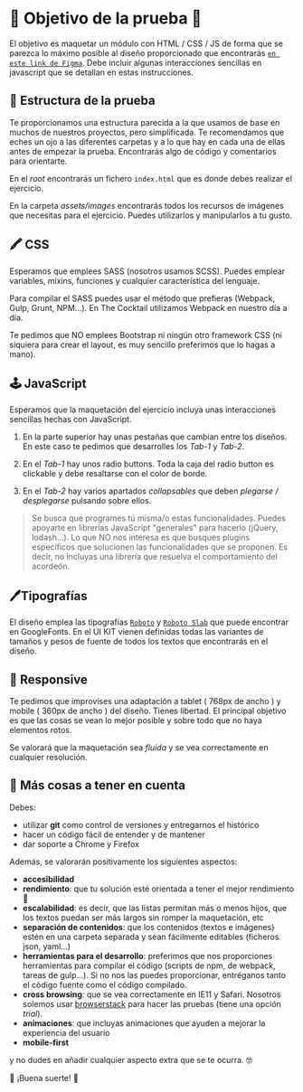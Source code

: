 # 📌 Objetivo de la prueba 📌

El objetivo es maquetar un módulo con HTML / CSS / JS de forma que se parezca lo máximo posible al diseño proporcionado que encontrarás [`en este link de Figma`](https://www.figma.com/file/JnLiXZqVFABxdUQEQHwlSe/PruebaTCK?node-id=0%3A120). Debe incluir algunas interacciones sencillas en javascript que se detallan en estas instrucciones.

## 📐 Estructura de la prueba

Te proporcionamos una estructura parecida a la que usamos de base en muchos de nuestros proyectos, pero simplificada. Te recomendamos que eches un ojo a las diferentes carpetas y a lo que hay en cada una de ellas antes de empezar la prueba.
Encontrarás algo de código y comentarios para orientarte.

En el _root_ encontrarás un fichero `index.html` que es donde debes realizar el ejercicio.

En la carpeta _assets/images_ encontrarás todos los recursos de imágenes que necesitas para el ejercicio. Puedes utilizarlos y manipularlos a tu gusto.

## 🖍 CSS

Esperamos que emplees SASS (nosotros usamos SCSS).
Puedes emplear variables, mixins, funciones y cualquier característica del lenguaje.

Para compilar el SASS puedes usar el método que prefieras (Webpack, Gulp, Grunt, NPM...). En The Cocktail utilizamos Webpack en nuestro día a día.

Te pedimos que NO emplees Bootstrap ni ningún otro framework CSS (ni siquiera para crear el layout, es muy sencillo preferimos que lo hagas a mano).

## 🕹️ JavaScript

Esperamos que la maquetación del ejercicio incluya unas interacciones sencillas hechas con JavaScript.

1. En la parte superior hay unas pestañas que cambian entre los diseños. En este caso te pedimos que desarrolles los _Tab-1_ y _Tab-2_.

2. En el _Tab-1_ hay unos radio buttons. Toda la caja del radio button es clickable y debe resaltarse con el color de borde.

3. En el _Tab-2_ hay varios apartados _collapsables_ que deben _plegarse / desplegarse_ pulsando sobre ellos.

> Se busca que programes tú misma/o estas funcionalidades. Puedes apoyarte en librerías JavaScript "generales" para hacerlo (jQuery, lodash...). Lo que NO nos interesa es que busques plugins específicos que solucionen las funcionalidades que se proponen. Es decir, no incluyas una librería que resuelva el comportamiento del acordeón.

## 🖊Tipografías

El diseño emplea las tipografías [`Roboto`](https://fonts.google.com/specimen/Roboto) y [`Roboto Slab`](https://fonts.google.com/specimen/Roboto+Slab) que puede encontrar en GoogleFonts.
En el UI KIT vienen definidas todas las variantes de tamaños y pesos de fuente de todos los textos que encontrarás en el diseño.

## 📱 Responsive

Te pedimos que improvises una adaptación a tablet ( 768px de ancho ) y mobile ( 360px de ancho ) del diseño. Tienes libertad. El principal objetivo es que las cosas se vean lo mejor posible y sobre todo que no haya elementos rotos.

Se valorará que la maquetación sea _fluida_ y se vea correctamente en cualquier resolución.

## 📝 Más cosas a tener en cuenta

Debes:

- utilizar **git** como control de versiones y entregarnos el histórico
- hacer un código fácil de entender y de mantener
- dar soporte a Chrome y Firefox

Además, se valorarán positivamente los siguientes aspectos:

- **accesibilidad**
- **rendimiento**: que tu solución esté orientada a tener el mejor rendimiento 🚀
- **escalabilidad**: es decir, que las listas permitan más o menos hijos, que los textos puedan ser más largos sin romper la maquetación, etc
- **separación de contenidos**: que los contenidos (textos e imágenes) estén en una carpeta separada y sean fácilmente editables (ficheros json, yaml...)
- **herramientas para el desarrollo**: preferimos que nos proporciones herramientas para compilar el código (scripts de npm, de webpack, tareas de gulp...). Si no nos las puedes proporcionar, entréganos tanto el código fuente como el código compilado.
- **cross browsing**: que se vea correctamente en IE11 y Safari. Nosotros solemos usar [browserstack](https://www.browserstack.com) para hacer las pruebas (tiene una opción _trial_).
- **animaciones**: que incluyas animaciones que ayuden a mejorar la experiencia del usuario
- **mobile-first**

y no dudes en añadir cualquier aspecto extra que se te ocurra. 🤓

🤞 ¡Buena suerte! 🤞
